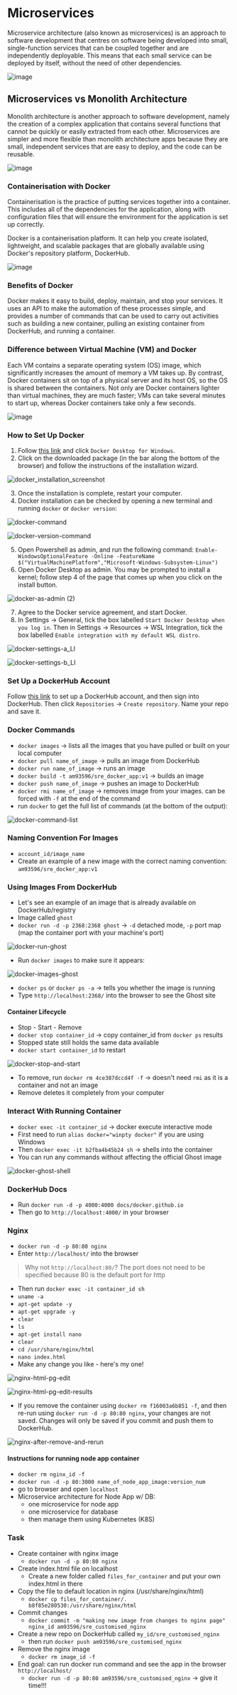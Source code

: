 # Microservices  

Microservice architecture (also known as microservices) is an approach to software development that centres on software being developed into small, single-function services that can be coupled together and are independently deployable. This means that each small service can be deployed by itself, without the need of other dependencies.  

![image](https://user-images.githubusercontent.com/88166874/135051437-200ebe32-bad2-4816-8ac5-6dc65f1d4be2.png)  

## Microservices vs Monolith Architecture  
Monolith architecture is another approach to software development, namely the creation of a complex application that contains several functions that cannot be quickly or easily extracted from each other. Microservices are simpler and more flexible than monolith architecture apps because they are small, independent services that are easy to deploy, and the code can be reusable.  

![image](https://user-images.githubusercontent.com/88166874/135051208-f5e6d218-cc54-4311-8adc-fc139ec48e85.png)  

### Containerisation with Docker  
Containerisation is the practice of putting services together into a container. This includes all of the dependencies for the application, along with configuration files that will ensure the environment for the application is set up correctly.  

Docker is a containerisation platform. It can help you create isolated, lightweight, and scalable packages that are globally available using Docker's repository platform, DockerHub.  

![image](https://user-images.githubusercontent.com/88166874/135052361-3031f400-b467-4250-a156-affb9e36dead.png)

### Benefits of Docker  
Docker makes it easy to build, deploy, maintain, and stop your services. It uses an API to make the automation of these processes simple, and provides a number of commands that can be used to carry out activities such as building a new container, pulling an existing container from DockerHub, and running a container.  

### Difference between Virtual Machine (VM) and Docker  
Each VM contains a separate operating system (OS) image, which significantly increases the amount of memory a VM takes up. By contrast, Docker containers sit on top of a physical server and its host OS, so the OS is shared between the containers. Not only are Docker containers lighter than virtual machines, they are much faster; VMs can take several minutes to start up, whereas Docker containers take only a few seconds.  

![image](https://user-images.githubusercontent.com/88166874/135052741-0a0e03c2-24ae-45b0-b3bb-659b8dd7d2b8.png)

### How to Set Up Docker  
1. Follow [this link](https://docs.docker.com/desktop/windows/install/) and click `Docker Desktop for Windows`.  
2. Click on the downloaded package (in the bar along the bottom of the browser) and follow the instructions of the installation wizard.  

![docker_installation_screenshot](https://user-images.githubusercontent.com/88166874/135055863-0ef533c3-65dc-48cc-9786-414e4fdb1cfd.PNG)

3. Once the installation is complete, restart your computer.  
4. Docker installation can be checked by opening a new terminal and running `docker` or `docker version`:  

![docker-command](https://user-images.githubusercontent.com/88166874/135059198-056d2ef1-e217-4a3d-bc54-3fc808b18343.PNG)  

![docker-version-command](https://user-images.githubusercontent.com/88166874/135059537-3059926c-30ca-424d-8128-9c16c7e83abd.PNG)  

5. Open Powershell as admin, and run the following command: `Enable-WindowsOptionalFeature -Online -FeatureName $("VirtualMachinePlatform","Microsoft-Windows-Subsystem-Linux")`  
6. Open Docker Desktop as admin. You may be prompted to install a kernel; follow step 4 of the page that comes up when you click on the install button.  

![docker-as-admin (2)](https://user-images.githubusercontent.com/88166874/135055610-61229232-f17c-4d87-926a-1f1648849309.PNG)  

7. Agree to the Docker service agreement, and start Docker.  
8. In Settings -> General, tick the box labelled `Start Docker Desktop when you log in`. Then in Settings -> Resources -> WSL Integration, tick the box labelled `Enable integration with my default WSL distro`.  

![docker-settings-a_LI](https://user-images.githubusercontent.com/88166874/135057075-c1073c5c-26d8-4299-9bf2-4d9bc23a4f72.jpg)  

![docker-settings-b_LI](https://user-images.githubusercontent.com/88166874/135057094-25f624e1-a250-4479-81c5-7ac1b14c31d2.jpg)  

### Set Up a DockerHub Account
Follow [this link](https://hub.docker.com/) to set up a DockerHub account, and then sign into DockerHub. Then click `Repositories` -> `Create repository`. Name your repo and save it.  

### Docker Commands
- `docker images` -> lists all the images that you have pulled or built on your local computer
- `docker pull name_of_image` -> pulls an image from DockerHub
- `docker run name_of_image` -> runs an image
- `docker build -t am93596/sre_docker_app:v1` -> builds an image
- `docker push name_of_image` -> pushes an image to DockerHub
- `docker rmi name_of_image` -> removes image from your images. can be forced with `-f` at the end of the command
- run `docker` to get the full list of commands (at the bottom of the output):  

![docker-command-list](https://user-images.githubusercontent.com/88166874/135062551-76a05c45-14bf-49d5-a07e-03fecab0c57f.PNG)  

### Naming Convention For Images
- `account_id/image_name`
- Create an example of a new image with the correct naming convention: `am93596/sre_docker_app:v1`

### Using Images From DockerHub
- Let's see an example of an image that is already available on DockerHub/registry
- Image called `ghost`
- `docker run -d -p 2368:2368 ghost` -> `-d` detached mode, `-p` port map (map the container port with your machine's port)  

![docker-run-ghost](https://user-images.githubusercontent.com/88166874/135063484-458c35ba-9e74-41b3-81c9-7461eaa80d50.PNG)  

- Run `docker images` to make sure it appears:  

![docker-images-ghost](https://user-images.githubusercontent.com/88166874/135063685-0494a560-c9e3-4463-9e6e-8f05973e5a08.PNG)

- `docker ps` or `docker ps -a` -> tells you whether the image is running
- Type `http://localhost:2368/` into the browser to see the Ghost site

#### Container Lifecycle
- Stop - Start - Remove
- `docker stop container_id` -> copy container_id from `docker ps` results
- Stopped state still holds the same data available
- `docker start container_id` to restart

![docker-stop-and-start](https://user-images.githubusercontent.com/88166874/135065150-38a5cffc-96d8-4576-990f-b3aabfad425d.PNG)  

- To remove, run `docker rm 4ce387dccd4f -f` -> doesn't need `rmi` as it is a container and not an image
- Remove deletes it completely from your computer

### Interact With Running Container
- `docker exec -it container_id` -> docker execute interactive mode
- First need to run `alias docker="winpty docker"` if you are using Windows
- Then `docker exec -it b2fba4b45b24 sh` -> shells into the container
- You can run any commands without affecting the official Ghost image

![docker-ghost-shell](https://user-images.githubusercontent.com/88166874/135066960-dd9c5639-902b-4202-b0e1-3b666f0befbd.PNG)

### DockerHub Docs
- Run `docker run -d -p 4000:4000 docs/docker.github.io`
- Then go to `http://localhost:4000/` in your browser

### Nginx
- `docker run -d -p 80:80 nginx`
- Enter `http://localhost/` into the browser
> Why not `http://localhost:80/`? The port does not need to be specified because 80 is the default port for http  
- Then run `docker exec -it container_id sh`
- `uname -a`
- `apt-get update -y`
- `apt-get upgrade -y`
- `clear`
- `ls`
- `apt-get install nano`
- `clear`
- `cd /usr/share/nginx/html`
- `nano index.html`
- Make any change you like - here's my one!

![nginx-html-pg-edit](https://user-images.githubusercontent.com/88166874/135074350-6fca3ebb-4e16-4fce-bb7b-d8f2129167f0.PNG)

![nginx-html-pg-edit-results](https://user-images.githubusercontent.com/88166874/135074372-372c82e3-f9d5-4d74-9277-e011f0c25443.PNG)

- If you remove the container using `docker rm f16003a6b851 -f`, and then re-run using `docker run -d -p 80:80 nginx`, your changes are not saved. Changes will only be saved if you commit and push them to DockerHub.

![nginx-after-remove-and-rerun](https://user-images.githubusercontent.com/88166874/135075199-a61f4fec-32f2-480e-8c16-c91cd14d7c51.PNG)

#### Instructions for running node app container
- `docker rm nginx_id -f`
- `docker run -d -p 80:3000 name_of_node_app_image:version_num`
- go to browser and open `localhost`
- Microservice architecture for Node App w/ DB: 
  - one microservice for node app
  - one microservice for database
  - then manage them using Kubernetes (K8S)

### Task
- Create container with nginx image
  - `docker run -d -p 80:80 nginx`
- Create index.html file on localhost
  - Create a new folder called `files_for_container` and put your own index.html in there
- Copy the file to default location in nginx (/usr/share/nginx/html)
  - `docker cp files_for_container/.  b8f85e280530:/usr/share/nginx/html`
- Commit changes
  - `docker commit -m "making new image from changes to nginx page" nginx_id am93596/sre_customised_nginx`
- Create a new repo on DockerHub called `my_id/sre_customised_nginx`
  - then run `docker push am93596/sre_customised_nginx`
- Remove the nginx image
  - `docker rm image_id -f`
- End goal: can run docker run command and see the app in the browser `http://localhost/`
  - `docker run -d -p 80:80 am93596/sre_customised_nginx` -> give it time!!!
